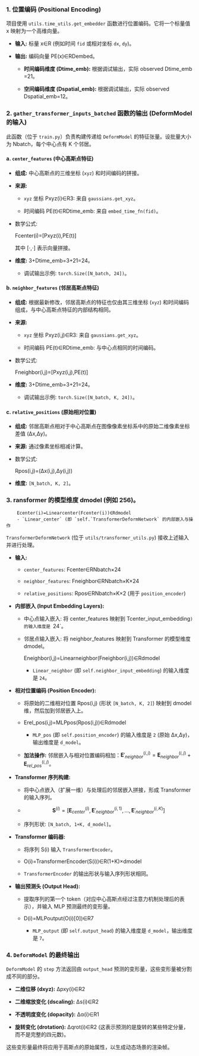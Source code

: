 
### 1. 位置编码 (Positional Encoding)

项目使用 `utils.time_utils.get_embedder` 函数进行位置编码。它将一个标量值 x 映射为一个高维向量。

- **输入:** 标量 x∈R (例如时间 `fid` 或相对坐标 `dx`, `dy`)。
    
- **输出:** 编码向量 PE(x)∈RDembed​。
    
    - **时间编码维度 (Dtime_emb​):** 根据调试输出，实际 observed Dtime_emb​=21。
        
    - **空间编码维度 (Dspatial_emb​):** 根据调试输出，实际 observed Dspatial_emb​=12。
        

### 2. `gather_transformer_inputs_batched` 函数的输出 (DeformModel 的输入)

此函数（位于 `train.py`）负责构建传递给 `DeformModel` 的特征张量。设批量大小为 Nbatch​，每个中心点有 K 个邻居。

#### a. `center_features` (中心高斯点特征)

- **组成:** 中心高斯点的三维坐标 (`xyz`) 和时间编码的拼接。
    
- **来源:**
    
    - `xyz` 坐标 Pxyz(i)​∈R3: 来自 `gaussians.get_xyz`。
        
    - 时间编码 PE(t)∈RDtime_emb​: 来自 `embed_time_fn(fid)`。
        
- 数学公式:
    
    Fcenter(i)​=[Pxyz(i)​,PE(t)]
    
    其中 [⋅,⋅] 表示向量拼接。
    
- **维度:** 3+Dtime_emb​=3+21=24。
    
    - 调试输出示例: `torch.Size([N_batch, 24])`。
        

#### b. `neighbor_features` (邻居高斯点特征)

- **组成:** 根据最新修改，邻居高斯点的特征也仅由其三维坐标 (`xyz`) 和时间编码组成，与中心高斯点特征的内部结构相同。
    
- **来源:**
    
    - `xyz` 坐标 Pxyz(i,j)​∈R3: 来自 `gaussians.get_xyz`。
        
    - 时间编码 PE(t)∈RDtime_emb​: 与中心点相同的时间编码。
        
- 数学公式:
    
    Fneighbor(i,j)​=[Pxyz(i,j)​,PE(t)]
- **维度:** 3+Dtime_emb​=3+21=24。
    
    - 调试输出示例: `torch.Size([N_batch, K, 24])`。
        

#### c. `relative_positions` (原始相对位置)

- **组成:** 邻居高斯点相对于中心高斯点在图像像素坐标系中的原始二维像素坐标差值 (Δx,Δy)。
    
- **来源:** 通过像素坐标相减计算。
    
- 数学公式:
    
    Rpos(i,j)​=(Δx(i,j),Δy(i,j))
- **维度:** `[N_batch, K, 2]`。
    

### 3. ransformer 的模型维度 dmodel​ (例如 256)。
        
        Ecenter(i)​=Linearcenter​(Fcenter(i)​)∈Rdmodel​
        - `Linear_center` (即 `self.`TransformerDeformNetwork` 的内部嵌入与操作

`TransformerDeformNetwork` (位于 `utils/transformer_utils.py`) 接收上述输入并进行处理。

- **输入:**
    
    - `center_features`: Fcenter​∈RNbatch​×24
        
    - `neighbor_features`: Fneighbor​∈RNbatch​×K×24
        
    - `relative_positions`: Rpos​∈RNbatch​×K×2 (用于 `position_encoder`)
        
- **内部嵌入 (Input Embedding Layers):**
    
    - 中心点输入嵌入: 将 center_features 映射到 Tcenter_input_embedding`) 的输入维度是 `24`。
            
    - 邻居点输入嵌入: 将 neighbor_features 映射到 Transformer 的模型维度 dmodel​。
        
        Eneighbor(i,j)​=Linearneighbor​(Fneighbor(i,j)​)∈Rdmodel​
        - `Linear_neighbor` (即 `self.neighbor_input_embedding`) 的输入维度是 `24`。
            
- **相对位置编码 (Position Encoder):**
    
    - 将原始的二维相对位置 Rpos(i,j)​ (形状 `[N_batch, K, 2]`) 映射到 dmodel​ 维，然后加到邻居嵌入上。
        
    - Erel_pos(i,j)​=MLPpos​(Rpos(i,j)​)∈Rdmodel​
        - `MLP_pos` (即 `self.position_encoder`) 的输入维度是 `2` (原始 Δx,Δy)，输出维度是 `d_model`。
            
    - **加法操作:** 邻居嵌入与相对位置编码相加：$\mathbf{E}'_{neighbor}^{(i,j)} = \mathbf{E}_{neighbor}^{(i,j)} + \mathbf{E}_{rel\_pos}^{(i,j)}$。
        
- **Transformer 序列构建:**
    
    - 将中心点嵌入（扩展一维）与处理后的邻居嵌入拼接，形成 Transformer 的输入序列。
        
    - $$\mathbf{S}^{(i)} = [\mathbf{E}_{center}^{(i)}, \mathbf{E}'_{neighbor}^{(i,1)}, \dots, \mathbf{E}'_{neighbor}^{(i,K)}]$$
    - 序列形状: `[N_batch, 1+K, d_model]`。
        
- **Transformer 编码器:**
    
    - 将序列 S(i) 输入 `TransformerEncoder`。
        
    - O(i)=TransformerEncoder(S(i))∈R(1+K)×dmodel​
    - `TransformerEncoder` 的输出形状与输入序列形状相同。
        
- **输出预测头 (Output Head):**
    
    - 提取序列的第一个 token（对应中心高斯点经过注意力机制处理后的表示），并输入 MLP 预测最终的变形量。
        
    - D(i)=MLPoutput​(O(i)[0])∈R7
        - `MLP_output` (即 `self.output_head`) 的输入维度是 `d_model`，输出维度是 `7`。
            

### 4. `DeformModel` 的最终输出

`DeformModel` 的 `step` 方法返回由 `output_head` 预测的变形量，这些变形量被分割成不同的部分。

- **二维位移 (dxyz​):** Δpxy(i)​∈R2
    
- **二维缩放变化 (dscaling​):** Δs(i)∈R2
    
- **不透明度变化 (dopacity​):** Δα(i)∈R1
    
- **旋转变化 (drotation​):** Δqrot(i)​∈R2 (这表示预测的是旋转的某些特定分量，而不是完整的四元数)。
    

这些变形量最终将应用于高斯点的原始属性，以生成动态场景的渲染帧。